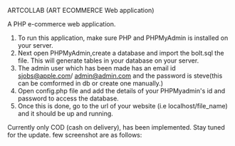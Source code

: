 ARTCOLLAB (ART ECOMMERCE Web application) 

A PHP e-commerce web application.

1. To run this application, make sure PHP and PHPMyAdmin is installed on your server.
2. Next open PHPMyAdmin,create a database and import the bolt.sql the file.
   This will generate tables in your database on your server.
3. The admin user which has been made has an email id sjobs@apple.com/
   admin@admin.com and the password is steve(this can be comformed in db or create one manually.)
4. Open config.php file and add the details of your PHPMyadmin's id and password to access the database.
5. Once this is done, go to the url of your website (i.e localhost/file_name) and it should be up and running.

Currently only COD (cash on delivery), has been implemented. Stay tuned for the update. few screenshot are as follows:
